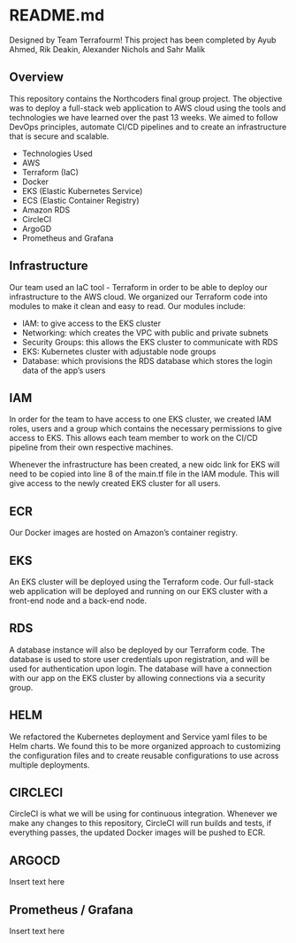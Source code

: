 # README.md

Designed by Team Terrafourm! This project has been completed by Ayub Ahmed, Rik Deakin, Alexander Nichols and Sahr Malik

## Overview
This repository contains the Northcoders final group project. The objective was to deploy a full-stack web application to AWS cloud using the tools and technologies we have learned over the past 13 weeks. We aimed to follow DevOps principles, automate CI/CD pipelines and to create an infrastructure that is secure and scalable. 


* Technologies Used
* AWS
* Terraform (IaC)
* Docker 
* EKS (Elastic Kubernetes Service)
* ECS (Elastic Container Registry)
* Amazon RDS
* CircleCI
* ArgoGD
* Prometheus and Grafana

## Infrastructure
Our team used an IaC tool - Terraform in order to be able to deploy our infrastructure to the AWS cloud. We organized our Terraform code into modules to make it clean and easy to read. Our modules include:
* IAM: to give access to the EKS cluster
* Networking: which creates the VPC with public and private subnets
* Security Groups: this allows the EKS cluster to communicate with RDS
* EKS: Kubernetes cluster with adjustable node groups
* Database: which provisions the RDS database which stores the login data of the app’s users

## IAM
In order for the team to have access to one EKS cluster, we created IAM roles, users and a group which contains the necessary permissions to give access to EKS. This allows each team member to work on the CI/CD pipeline from their own respective machines. 

Whenever the infrastructure has been created, a new oidc link for EKS will need to be copied into line 8 of the main.tf file in the IAM module. This will give access to the newly created EKS cluster for all users.

## ECR
Our Docker images are hosted on Amazon’s container registry.


## EKS
An EKS cluster will be deployed using the Terraform code. Our full-stack web application will be deployed and running on our EKS cluster with a front-end node and a back-end node.


## RDS
A database instance will also be deployed by our Terraform code. The database is used to store user credentials upon registration, and will be used for authentication upon login. The database will have a connection with our app on the EKS cluster by allowing connections via a security group.


## HELM
We refactored the Kubernetes deployment and Service yaml files to be Helm charts. We found this to be more organized approach to customizing the configuration files and to create reusable configurations to use across multiple deployments. 


## CIRCLECI
CircleCI is what we will be using for continuous integration. Whenever we make any changes to this repository, CircleCI will run builds and tests, if everything passes, the updated Docker images will be pushed to ECR.


## ARGOCD
Insert text here


## Prometheus / Grafana
Insert text here
